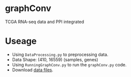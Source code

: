 # graphConv
TCGA RNA-seq data and PPI integrated

# Useage
- Using `DataProcessing.py` to preprocessing data.
- Data Shape: (410, 16559) (samples, genes)
- Using `RunningGraphConv.py` to run the `graphConv.py` code. 
- Download [data files](https://drive.google.com/drive/folders/1HUsWPbTB7ziSiLk0xUiGBcDvf8Fmxc3h?usp=sharing).
